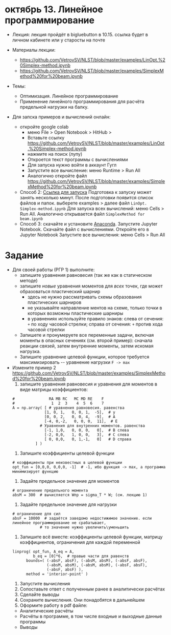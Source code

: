 # октябрь 13. Линейное программирование
- Лекция: лекция пройдёт в bigluebutton в 10.15. ссылка будет в личном кабинете или у старосты на почте
- Материалы лекции:
  - https://github.com/VetrovSV/NLST/blob/master/examples/LinOpt.%20Simplex-method.ipynb
  - https://github.com/VetrovSV/NLST/blob/master/examples/SimplexMethod%20for%20beam.ipynb
- Темы:
  - Оптимизация. Линейное программирование
  - Применение линейного программирования для расчёта предельной нагрузки на балку.
  
- Для запска примеров и вычислений онлайн:
  - откройте google colab
       - меню File > Open Notebook > HitHub >
       - Вставьте ссылку https://github.com/VetrovSV/NLST/blob/master/examples/LinOpt.%20Simplex-method.ipynb
       - нажмите на поиск (лупу)
       - Откроется текст программы с вычислениями
       - Для запуска нужно войти в аккаунт Гугл
       - Запустите все вычисление: меню Runtime > Run All
       - Аналогично откройте файл https://github.com/VetrovSV/NLST/blob/master/examples/SimplexMethod%20for%20beam.ipynb
   - Способ 2: [Ссылка для запуска](https://mybinder.org/v2/gh/VetrovSV/NLST/master) Подготовка к запуску может занять несколько минут. После подготовки появится список файлов и папок. 
   выберете examples > далее файл ```LinOpt. Simplex-method.ipynb``` Для запуска всех вычислений: меню Cells > Run All.
   Аналогично открывается файл ```SimplexMethod for beam.ipynb```
   - Способ 3:
        скачайте и установите [Anaconda](https://www.anaconda.com/products/individual). Запустите Jupyter Notebook. Скачайте файл с вычислениями. Откройте его в Jupyter Notebook
        Запустите все вычисления: меню Cells > Run All

# Задание
- Для своей работы (РГР 1) выполните:
  - запишите уравнения равновесия (так же как в статическом методе)
  - запишите *новые* уравнения моментов для *всех* точек, где может образоваться пластический шарнир
    - здесь не нужно рассматривать схемы образования пластических шарниров
    - не указывайте направление ментов на схеме, только точки в которых возможны пластические шарниры
    - в уравнениях используйте правило знаков: слева от сечения: ```+``` по ходу часовой стрелки; справа от сечения: ```+``` против хода часовой стрелки
  - Запишете и пронумеруете все переменные задачи, включая моменты в опасных сечениях (см. второй пример): сначала реакции связей, затем внутренние моменты, затем искомая нагрузка.
  - Запишите уравнение целевой функции, которое требуется максимизировать -- уравнение нагрузки 
  ```F -> max```
- Измените пример 2 https://github.com/VetrovSV/NLST/blob/master/examples/SimplexMethod%20for%20beam.ipynb
  1. запишите уравнения равновесия и уравнения для моментов в виде матрицы коэффициентов:
    ``` Например
    #               RA MB RC   MC MD RE    F
    #                1  2  3    4  5  6    7
    A = np.array( [ # уравнения равновесия. равенства
                  [1, 0, 1,   0, 0, 1,  -5],  # y
                  [0, 0, 2,   0, 0, 4,  -9],  # A
                  [-4, 0,-2,   0, 0, 0,  11],  # E
                # Уравнения для внутренних моментов. равенства
                  [-1, 1,0,   0, 0, 0,   0],  # B слева
                  [-2, 0,0,   1, 0, 0,   3],  # C слева
                  [ 0, 0,0,   0, 1,-1,   0]   # D справа
              ] )
    ```
  1. Запишите коэффициенты целевой функции  
   ``` Например
  # коэффициенты при неизвестных в целевой функции
  opt_fun = [0,0,0, 0,0,0, -1]  # -1, ибо функция -> max, а программа минимизирует функцию
  ```
  1. Задайте предельное значение для моментов
  ```Например
  # ограничение предельного момента
  absM = 300  # вычисляется Wпр = sigma_Т * W; (см. лекцию 1)
  ```
  1. Задайте предельное значение для нагрузки
  ``` Например
  # ограничение для сил
  absF = 10000  # задаётся заведомо недостижимое значение. если линейное программирование не срабатывает, 
              # то значение нужно увеличить\уменьшить
  ```
  1. Запишите всё вместе: коэффициенты целевой функции, матрицу коэффициентов, ограничения для каждой переменной
  ``` Например
  linprog( opt_fun, A_eq = A, 
           b_eq = [0]*6,  # правые части для равенств 
        bounds=( (-absF, absF), (-absM, absM), (-absF, absF),
                 (-absM, absM), (-absM, absM), (-absF, absF),
                 (-absF, absF) ),
        method = 'interior-point' )
  ```
  1. Запустите вычисления
  1. Сопоставьте ответ с полученным ранее в аналитически расчётах
  1. Сделайте выводы
  1. Сохраните вычисления. Они понадобятся в дальнейшем
  1. Оформите работу в pdf файле:
    - Аналитические расчёты 
    - Расчёты в программе, в том числе входные и выходные данные программы
    - Выводы
  
